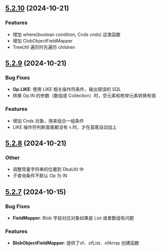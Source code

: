 
## [5.2.10](https://github.com/jinghui70/rainbow-dbaccess/compare/v5.2.9...v5.2.10) (2024-10-21)

### Features

- 增加 where(boolean condition, Cnds cnds) 这类函数
- 增加 ClobObjectFieldMapper
- TreeUtil 遍历时先遍历 children

## [5.2.9](https://github.com/jinghui70/rainbow-dbaccess/compare/v5.2.8...v5.2.9) (2024-10-21)

### Bug Fixes

- **Op.LIKE**: 使用 LIKE 相关操作符条件，输出错误的 SQL
- 转换 Op.IN 的参数（数组或 Collection）时，空元素和枚举元素转换有错

### Features

- 增加 Cnds 对象，用来组合一组条件
- LIKE 操作符判断首尾都没有 `%` 时，才在首尾自动加上

## [5.2.8](https://github.com/jinghui70/rainbow-dbaccess/compare/v5.2.7...v5.2.8) (2024-10-21)

### Other

- 调整常量字符串的位置到 DbaUtil 中
- 子查询条件不默认 Op 为 IN

## [5.2.7](https://github.com/jinghui70/rainbow-dbaccess/compare/v5.2.6...v5.2.7) (2024-10-15)

### Bug Fixes

- **FieldMapper**: Blob 字段对应对象如果是 List 或者数组有问题

### Features

- **BlobObjectFieldMapper**: 提供了of、ofList、ofArray 创建函数